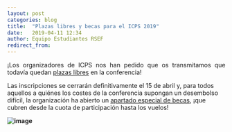 ```yaml
---
layout: post
categories: blog
title:  "Plazas libres y becas para el ICPS 2019"
date:   2019-04-11 12:34
author: Equipo Estudiantes RSEF
redirect_from:
---
```


<p style="text-align: justify">
  ¡Los organizadores de ICPS nos han pedido que os transmitamos que todavía quedan <a href="https://icps.cologne/">plazas libres</a> en la conferencia!

  Las inscripciones se cerrarán definitivamente el 15 de abril y, para todos aquellos a quiénes los costes de la conferencia supongan un desembolso difícil, la organización ha abierto un <a href="https://icps.cologne/registration/#Grants">apartado especial de becas</a>, ¡que cubren desde la cuota de participación hasta los vuelos!
</p>

**![image](/img/blog/2019-04-11-icps-scholarships/icps_scholarships-2019.png)**

